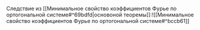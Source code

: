 Следствие из [[Минимальное свойство коэффициентов Фурье по ортогональной системе#^69bdfd|основоной теоремы]]:![[Минимальное свойство коэффициентов Фурье по ортогональной системе#^bccb61]]